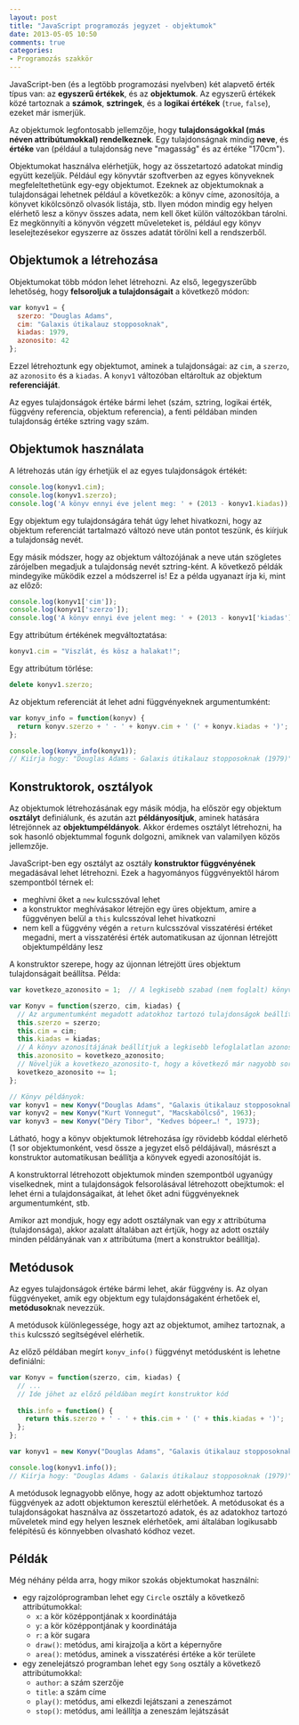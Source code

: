 ```yaml
---
layout: post
title: "JavaScript programozás jegyzet - objektumok"
date: 2013-05-05 10:50
comments: true
categories: 
- Programozás szakkör
---
```


JavaScript-ben (és a legtöbb programozási nyelvben) két alapvető érték típus van: az **egyszerű értékek**, és az **objektumok**. Az egyszerű értékek közé tartoznak a **számok**, **sztringek**, és a **logikai értékek** (`true`, `false`), ezeket már ismerjük.

Az objektumok legfontosabb jellemzője, hogy **tulajdonságokkal (más néven attribútumokkal) rendelkeznek**. Egy tulajdonságnak mindig **neve**, és **értéke** van (például a tulajdonság neve "magasság" és az értéke "170cm").

Objektumokat használva elérhetjük, hogy az összetartozó adatokat mindig együtt kezeljük. Például egy könyvtár szoftverben az egyes könyveknek megfeleltethetünk egy-egy objektumot. Ezeknek az objektumoknak a tulajdonságai lehetnek például a következők: a könyv címe, azonosítója, a könyvet kikölcsönző olvasók listája, stb. Ilyen módon mindig egy helyen elérhető lesz a könyv összes adata, nem kell őket külön változókban tárolni. Ez megkönnyíti a könyvön végzett műveleteket is, például egy könyv leselejtezésekor egyszerre az összes adatát törölni kell a rendszerből.

Objektumok a létrehozása
------------------------

Objektumokat több módon lehet létrehozni. Az első, legegyszerűbb lehetőség, hogy **felsoroljuk a tulajdonságait** a következő módon:

```javascript
var konyv1 = {
  szerzo: "Douglas Adams",
  cim: "Galaxis útikalauz stopposoknak",
  kiadas: 1979,
  azonosito: 42
};
```

Ezzel létrehoztunk egy objektumot, aminek a tulajdonságai: az `cim`, a `szerzo`, az `azonosito` és a `kiadas`. A `konyv1` változóban eltároltuk az objektum **referenciáját**.

Az egyes tulajdonságok értéke bármi lehet (szám, sztring, logikai érték, függvény referencia, objektum referencia), a fenti példában minden tulajdonság értéke sztring vagy szám.

Objektumok használata
---------------------

A létrehozás után így érhetjük el az egyes tulajdonságok értékét:

```javascript
console.log(konyv1.cim);
console.log(konyv1.szerzo);
console.log('A könyv ennyi éve jelent meg: ' + (2013 - konyv1.kiadas));
```

Egy objektum egy tulajdonságára tehát úgy lehet hivatkozni, hogy az objektum referenciát tartalmazó változó neve után pontot teszünk, és kiírjuk a tulajdonság nevét.

Egy másik módszer, hogy az objektum változójának a neve után szögletes zárójelben megadjuk a tulajdonság nevét sztring-ként. A következő példák mindegyike működik ezzel a módszerrel is! Ez a példa ugyanazt írja ki, mint az előző:

```javascript
console.log(konyv1['cim']);
console.log(konyv1['szerzo']);
console.log('A könyv ennyi éve jelent meg: ' + (2013 - konyv1['kiadas']));
```

Egy attribútum értékének megváltoztatása:

```javascript
konyv1.cim = "Viszlát, és kösz a halakat!";
```

Egy attribútum törlése:

```javascript
delete konyv1.szerzo;
```

Az objektum referenciát át lehet adni függvényeknek argumentumként:

```javascript
var konyv_info = function(konyv) {
  return konyv.szerzo + ' - ' + konyv.cim + ' (' + konyv.kiadas + ')';
};

console.log(konyv_info(konyv1));
// Kiírja hogy: "Douglas Adams - Galaxis útikalauz stopposoknak (1979)"
```

Konstruktorok, osztályok
------------------------

Az objektumok létrehozásának egy másik módja, ha először egy objektum **osztályt** definiálunk, és azután azt **példányosítjuk**, aminek hatására létrejönnek az **objektumpéldányok**. Akkor érdemes osztályt létrehozni, ha sok hasonló objektummal fogunk dolgozni, amiknek van valamilyen közös jellemzője.

JavaScript-ben egy osztályt az osztály **konstruktor függvényének** megadásával lehet létrehozni. Ezek a hagyományos függvényektől három szempontból térnek el:

* meghívni őket a `new` kulcsszóval lehet
* a konstruktor meghívásakor létrejön egy üres objektum, amire a függvényen belül a `this` kulcsszóval lehet hivatkozni
* nem kell a függvény végén a `return` kulcsszóval visszatérési értéket megadni, mert a visszatérési érték automatikusan az újonnan létrejött objektumpéldány lesz

A konstruktor szerepe, hogy az újonnan létrejött üres objektum tulajdonságait beállítsa. Példa:

```javascript
var kovetkezo_azonosito = 1;  // A legkisebb szabad (nem foglalt) könyv azonosító

var Konyv = function(szerzo, cim, kiadas) {
  // Az argumentumként megadott adatokhoz tartozó tulajdonságok beállítása
  this.szerzo = szerzo;
  this.cim = cim;
  this.kiadas = kiadas;
  // A könyv azonosítájának beállítjuk a legkisebb lefoglalatlan azonosítót
  this.azonosito = kovetkezo_azonosito;
  // Növeljük a kovetkezo_azonosito-t, hogy a következő már nagyobb sorszámot kapjon
  kovetkezo_azonosito += 1;
};

// Könyv példányok:
var konyv1 = new Konyv("Douglas Adams", "Galaxis útikalauz stopposoknak", 1979);
var konyv2 = new Konyv("Kurt Vonnegut", "Macskabölcső", 1963);
var konyv3 = new Konyv("Déry Tibor", "Kedves bópeer…! ", 1973);
```

Látható, hogy a könyv objektumok létrehozása így rövidebb kóddal elérhető (1 sor objektumonként, vesd össze a jegyzet első példájával), másrészt a konstruktor automatikusan beállítja a könyvek egyedi azonosítóját is.

A konstruktorral létrehozott objektumok minden szempontból ugyanúgy viselkednek, mint a tulajdonságok felsorolásával létrehozott obejktumok: el lehet érni a tulajdonságaikat, át lehet őket adni függvényeknek argumentumként, stb.

Amikor azt mondjuk, hogy egy adott osztálynak van egy *x* attribútuma (tulajdonsága), akkor azalatt általában azt értjük, hogy az adott osztály minden példányának van *x* attribútuma (mert a konstruktor beállítja).

Metódusok
---------

Az egyes tulajdonságok értéke bármi lehet, akár függvény is. Az olyan függvényeket, amik egy objektum egy tulajdonságaként érhetőek el, **metódusok**nak nevezzük.

A metódusok különlegessége, hogy azt az objektumot, amihez tartoznak, a `this` kulcsszó segítségével elérhetik.

Az előző példában megírt `konyv_info()` függvényt metódusként is lehetne definiálni:

```javascript
var Konyv = function(szerzo, cim, kiadas) {
  // ...
  // Ide jöhet az előző példában megírt konstruktor kód
  
  this.info = function() {
    return this.szerzo + ' - ' + this.cim + ' (' + this.kiadas + ')';
  };
};

var konyv1 = new Konyv("Douglas Adams", "Galaxis útikalauz stopposoknak", 1979);

console.log(konyv1.info());
// Kiírja hogy: "Douglas Adams - Galaxis útikalauz stopposoknak (1979)"
```

A metódusok legnagyobb előnye, hogy az adott objektumhoz tartozó függvények az adott objektumon keresztül elérhetőek. A metódusokat és a tulajdonságokat használva az összetartozó adatok, és az adatokhoz tartozó műveletek mind egy helyen lesznek elérhetőek, ami általában logikusabb felépítésű és könnyebben olvasható kódhoz vezet.

Példák
------

Még néhány példa arra, hogy mikor szokás objektumokat használni:

* egy rajzolóprogramban lehet egy `Circle` osztály a következő attribútumokkal:
  * `x`: a kör középpontjának x koordinátája
  * `y`: a kör középpontjának y koordinátája
  * `r`: a kör sugara
  * `draw()`: metódus, ami kirajzolja a kört a képernyőre
  * `area()`: metódus, aminek a visszatérési értéke a kör területe
* egy zenelejátszó programban lehet egy `Song` osztály a következő attribútumokkal:
  * `author`: a szám szerzője
  * `title`: a szám címe
  * `play()`: metódus, ami elkezdi lejátszani a zeneszámot
  * `stop()`: metódus, ami leállítja a zeneszám lejátszását

